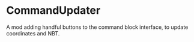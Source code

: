 # CommandUpdater
A mod adding handful buttons to the command block interface, to update coordinates and NBT.
